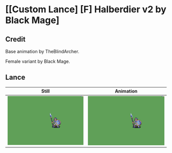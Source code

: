 # [\[Custom Lance\] \[F\] Halberdier v2 by Black Mage]

## Credit

Base animation by TheBlindArcher.

Female variant by Black Mage.
	
## Lance

| Still | Animation |
| :---: | :-------: |
| ![Lance still](./Lance_000.png) | ![Lance animation](./Lance.gif) |
